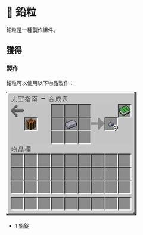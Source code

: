 # 💎 鉛粒

鉛粒是一種製作組件。

## 獲得

### 製作

鉛粒可以使用以下物品製作：

![](<../.gitbook/assets/image (226).png>)

* 1  [鉛錠](../item-1/Lead-Ingot.md)
